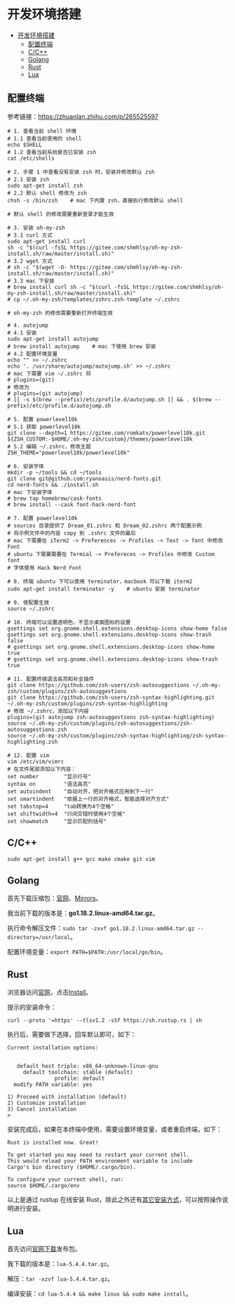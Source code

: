 # 开发环境搭建

- [开发环境搭建](#开发环境搭建)
  - [配置终端](#配置终端)
  - [C/C++](#cc)
  - [Golang](#golang)
  - [Rust](#rust)
  - [Lua](#lua)

## 配置终端

参考链接：<https://zhuanlan.zhihu.com/p/265525597>

```shell
# 1. 查看当前 shell 环境
# 1.1 查看当前使用的 shell
echo $SHELL
# 1.2 查看当前系统是否已安装 zsh
cat /etc/shells

# 2. 步骤 1 中查看没有安装 zsh 时，安装并修改默认 zsh
# 2.1 安装 zsh
sudo apt-get install zsh
# 2.2 默认 shell 修改为 zsh
chsh -s /bin/zsh    # mac 下内置 zsh，直接执行修改默认 shell

# 默认 shell 的修改需要重新登录才能生效

# 3. 安装 oh-my-zsh
# 3.1 curl 方式
sudo apt-get install curl
sh -c "$(curl -fsSL https://gitee.com/shmhlsy/oh-my-zsh-install.sh/raw/master/install.sh)"
# 3.2 wget 方式
# sh -c "$(wget -O- https://gitee.com/shmhlsy/oh-my-zsh-install.sh/raw/master/install.sh)"
# 3.3 mac 下安装
# brew install curl sh -c "$(curl -fsSL https://gitee.com/shmhlsy/oh-my-zsh-install.sh/raw/master/install.sh)"
# cp ~/.oh-my-zsh/templates/zshrc.zsh-template ~/.zshrc

# oh-my-zsh 的修改需要重新打开终端生效

# 4. autojump
# 4.1 安装
sudo apt-get install autojump
# brew install autojump    # mac 下使用 brew 安装
# 4.2 配置环境变量
echo "" >> ~/.zshrc
echo '. /usr/share/autojump/autojump.sh' >> ~/.zshrc
# mac 下需要 vim ~/.zshrc 将
# plugins=(git)
# 修改为
# plugins=(git autojump)
# [[ -s $(brew --prefix)/etc/profile.d/autojump.sh ]] && . $(brew --prefix)/etc/profile.d/autojump.sh

# 5. 配置 powerlevel10k
# 5.1 获取 powerlevel10k
git clone --depth=1 https://gitee.com/romkatv/powerlevel10k.git ${ZSH_CUSTOM:-$HOME/.oh-my-zsh/custom}/themes/powerlevel10k
# 5.2 编辑 ~/.zshrc，修改主题
ZSH_THEME="powerlevel10k/powerlevel10k"

# 6. 安装字体
mkdir -p ~/tools && cd ~/tools
git clone git@github.com:ryanoasis/nerd-fonts.git
cd nerd-fonts && ./install.sh
# mac 下安装字体
# brew tap homebrew/cask-fonts
# brew install --cask font-hack-nerd-font

# 7. 配置 powerlevel10k
# sources 目录提供了 Dream_01.zshrc 和 Dream_02.zshrc 两个配置示例
# 将示例文件中的内容 copy 到 .zshrc 文件的最后
# mac 下需要在 iTerm2 -> Preferences -> Profiles -> Text -> font 中修改 Font
# ubuntu 下需要需要在 Termial -> Prefereces -> Profiles 中修改 Custom font
# 字体使用 Hack Nerd Font

# 8. 终端 ubuntu 下可以使用 terminator，macbook 可以下载 iterm2
sudo apt-get install terminator -y    # ubuntu 安装 terminator

# 9. 使配置生效
source ~/.zshrc

# 10. 终端可以设置透明色，不显示桌面图标的设置
gsettings set org.gnome.shell.extensions.desktop-icons show-home false
gsettings set org.gnome.shell.extensions.desktop-icons show-trash false
# gsettings set org.gnome.shell.extensions.desktop-icons show-home true
# gsettings set org.gnome.shell.extensions.desktop-icons show-trash true

# 11. 配置终端语法高亮和补全插件
git clone https://github.com/zsh-users/zsh-autosuggestions ~/.oh-my-zsh/custom/plugins/zsh-autosuggestions
git clone https://github.com/zsh-users/zsh-syntax-highlighting.git ~/.oh-my-zsh/custom/plugins/zsh-syntax-highlighting
# 修改 ~/.zshrc，添加以下内容
plugins=(git autojump zsh-autosuggestions zsh-syntax-highlighting)
source ~/.oh-my-zsh/custom/plugins/zsh-autosuggestions/zsh-autosuggestions.zsh
source ~/.oh-my-zsh/custom/plugins/zsh-syntax-highlighting/zsh-syntax-highlighting.zsh

# 12. 配置 vim
vim /etc/vim/vimrc
# 在文件尾部添加以下内容：
set number        "显示行号"
syntax on         "语法高亮"
set autoindent    "自动对齐，把对齐格式应用到下一行"
set smartindent   "依据上一行的对齐格式，智能选择对齐方式"
set tabstop=4     "tab转换为4个空格"
set shiftwidth=4  "行间交错时使用4个空格"
set showmatch     "显示匹配的括号"
```

## C/C++

`sudo apt-get install g++ gcc make cmake git vim`

## Golang

首先下载压缩包：[官网](https://golang.google.cn)、[Mirrors](https://gomirrors.org)。

我当前下载的版本是：**go1.18.2.linux-amd64.tar.gz**。

执行命令解压文件：`sudo tar -zxvf go1.18.2.linux-amd64.tar.gz --directory=/usr/local`。

配置环境变量：`export PATH=$PATH:/usr/local/go/bin`。

## Rust

浏览器访问[官网](https://www.rust-lang.org/)，点击[Install](https://www.rust-lang.org/tools/install)。

提示的安装命令：

```shell
curl --proto '=https' --tlsv1.2 -sSf https://sh.rustup.rs | sh
```

执行后，需要做下选择，回车默认即可，如下：

```text
Current installation options:


   default host triple: x86_64-unknown-linux-gnu
     default toolchain: stable (default)
               profile: default
  modify PATH variable: yes

1) Proceed with installation (default)
2) Customize installation
3) Cancel installation
>
```

安装完成后，如果在本终端中使用，需要设置环境变量，或者重启终端，如下：

```text
Rust is installed now. Great!

To get started you may need to restart your current shell.
This would reload your PATH environment variable to include
Cargo's bin directory ($HOME/.cargo/bin).

To configure your current shell, run:
source $HOME/.cargo/env
```

以上是通过 rustup 在线安装 Rust，除此之外还有[其它安装方式](https://forge.rust-lang.org/infra/other-installation-methods.html)，可以按照操作说明进行安装。

## Lua

首先访问[官网下载](http://www.lua.org/download.html)发布包。

我下载的版本是：`lua-5.4.4.tar.gz`。

解压：`tar -xzvf lua-5.4.4.tar.gz`。

编译安装：`cd lua-5.4.4 && make linux && sudo make install`。

